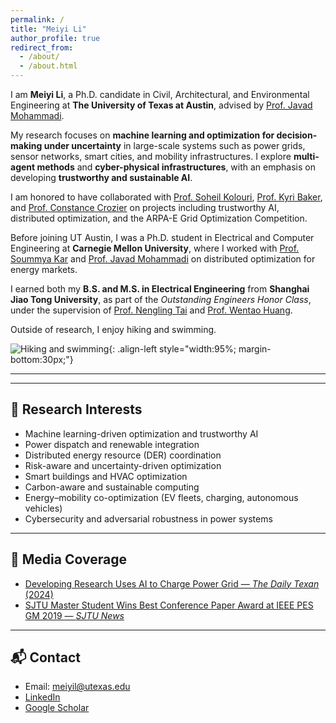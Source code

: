 ```yaml
---
permalink: /
title: "Meiyi Li"
author_profile: true
redirect_from: 
  - /about/
  - /about.html
---
```


I am **Meiyi Li**, a Ph.D. candidate in Civil, Architectural, and Environmental Engineering at **The University of Texas at Austin**, advised by [Prof. Javad Mohammadi](https://javadm-utexas.github.io/Homepage/).  

My research focuses on **machine learning and optimization for decision-making under uncertainty** in large-scale systems such as power grids, sensor networks, smart cities, and mobility infrastructures. I explore **multi-agent methods** and **cyber-physical infrastructures**, with an emphasis on developing **trustworthy and sustainable AI**.  

I am honored to have collaborated with [Prof. Soheil Kolouri](https://engineering.vanderbilt.edu/bio/?pid=soheil-kolouri), [Prof. Kyri Baker](https://www.colorado.edu/ceae/kyri-baker), and [Prof. Constance Crozier](https://constancecrozier.github.io/) on projects including trustworthy AI, distributed optimization, and the ARPA-E Grid Optimization Competition.  

Before joining UT Austin, I was a Ph.D. student in Electrical and Computer Engineering at **Carnegie Mellon University**, where I worked with [Prof. Soummya Kar](https://users.ece.cmu.edu/~soummyak/) and [Prof. Javad Mohammadi](https://javadm-utexas.github.io/Homepage/) on distributed optimization for energy markets.  

I earned both my **B.S. and M.S. in Electrical Engineering** from **Shanghai Jiao Tong University**, as part of the *Outstanding Engineers Honor Class*, under the supervision of [Prof. Nengling Tai](https://eei.sjtu.edu.cn/faculty-detail.php?id=61) and [Prof. Wentao Huang](https://scholar.google.com/citations?user=aAMxZz8AAAAJ&hl=en).  


Outside of research, I enjoy hiking and swimming.  



![Hiking and swimming](images/hiking.jpg){: .align-left style="width:95%; margin-bottom:30px;"}

---





---

## 🔬 Research Interests

- Machine learning-driven optimization and trustworthy AI 
- Power dispatch and renewable integration  
- Distributed energy resource (DER) coordination  
- Risk-aware and uncertainty-driven optimization   
- Smart buildings and HVAC optimization  
- Carbon-aware and sustainable computing  
- Energy–mobility co-optimization (EV fleets, charging, autonomous vehicles)  
- Cybersecurity and adversarial robustness in power systems

---

## 📰 Media Coverage

- [Developing Research Uses AI to Charge Power Grid — *The Daily Texan* (2024)](https://thedailytexan.com/2024/03/05/developing-research-uses-ai-to-charge-power-grid/)  
- [SJTU Master Student Wins Best Conference Paper Award at IEEE PES GM 2019 — *SJTU News*](https://news.sina.cn/2019-08-12/detail-ihytcitm8630225.d.html)  

---


## 📬 Contact
- Email: [meiyil@utexas.edu](mailto:meiyil@utexas.edu)  
- [LinkedIn](https://www.linkedin.com/in/meiyi-li-power/) 
- [Google Scholar](https://scholar.google.com/citations?user=vYnoysMAAAAJ)  
